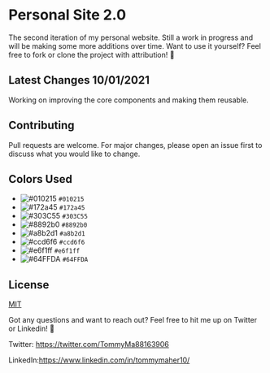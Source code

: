 # Personal Site 2.0 

The second iteration of my personal website. Still a work in progress and will be making some more additions over time. Want to use it yourself? Feel free to fork or clone the project with attribution! :rocket:

## Latest Changes 10/01/2021
Working on improving the core components and making them reusable.


## Contributing
Pull requests are welcome. For major changes, please open an issue first to discuss what you would like to change.



## Colors Used

-    ![#010215](https://via.placeholder.com/15/010215/000000?text=+) `#010215`
-    ![#172a45](https://via.placeholder.com/15/172a45/000000?text=+) `#172a45`
-    ![#303C55](https://via.placeholder.com/15/303C55/000000?text=+) `#303C55`
-    ![#8892b0](https://via.placeholder.com/15/8892b0/000000?text=+) `#8892b0`
-    ![#a8b2d1](https://via.placeholder.com/15/a8b2d1/000000?text=+) `#a8b2d1`
-    ![#ccd6f6](https://via.placeholder.com/15/ccd6f6/000000?text=+) `#ccd6f6`
-    ![#e6f1ff](https://via.placeholder.com/15/e6f1ff/000000?text=+) `#e6f1ff`
-    ![#64FFDA](https://via.placeholder.com/15/64FFDA/000000?text=+) `#64FFDA`
 
 
 
## License
[MIT](https://choosealicense.com/licenses/mit/)


Got any questions and want to reach out? Feel free to hit me up on Twitter or Linkedin! :rocket:

Twitter:
https://twitter.com/TommyMa88163906

LinkedIn:https://www.linkedin.com/in/tommymaher10/
